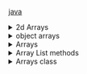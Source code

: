 

[java](java.md) </br>


<details> <summary>2d Arrays</summary>

```java
int[][] arr = new int[10][20];                              //declare 2d array and it's size

for (int row = 0, < arr.length, row++ ){                    //loop through each row 
    for (int col = 0, col < arr[row].length, row++) {       //loop through each col
        //do something here
    }
}
```



```java
public static int[][]getInputGrades(int... item) //variable argument ... accepts one to many
{
}
```

</summary> </details>


<details> <summary>object arrays</summary>

- Array indexing starts at zero.
- Arrays are pointed with reference variables
- Arrays can contain reference-type variables, primative-type variables, null, or all of the above

```java
public class ExampleCars{
public Vehicle carArrayReference[];
    public static void main(String[] args){
        Vehicle car1 = new Vehicle();
        Vehicle car2 = new Vehicle();
        Vehicle car3 = new Vehicle();
        carArrayReference = new Vehicle[]{car1, car2, car3};
    }
}

```

</summary> </details>


<details> <summary>Arrays </summary>
- Get the length with a attriute not a method
    - exampleArray.length


</summary> </details>


<details> <summary>Array List methods</summary>

- These are linked lists

#### Methods
    exampleArrayList.remove(index)
    exampleArrayList.remove(Object)
    exampleArrayList.toArray()
    exampleArrayList.add(newElement)
    exampleArrayList.get(index)
    exampleArrayList.contains(itemToFind)
    exampleArrayList.foreach((i) -> System.out.println("did lambda thingy"));
    exampleArrayList.indexOf()
    Arrays.toList(exampleArray)              #Convert regular array to arrayList

[Official Documentation](https://docs.oracle.com/javase/8/docs/api/java/util/ArrayList.html) </br>




</summary> </details>


<details> <summary>Arrays class</summary>

```
Arrays.sort()
Arrays.binarySerach(intArray, 5)
Arrays.equals()
Arrays.fill()
int[] exampleArrayTwo = Arrays.copyOf(exampleIntArray, exampleIntArray.length)
```

</summary> </details>






